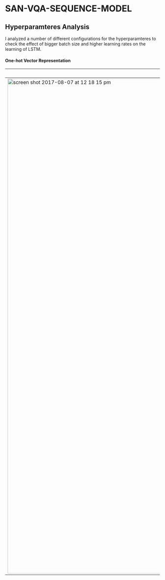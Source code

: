 # SAN-VQA-SEQUENCE-MODEL

## Hyperparamteres Analysis

I analyzed a number of different configurations for the hyperparamteres to check the effect of bigger batch size and higher learning rates on the learning of LSTM.

#### One-hot Vector Representation

| Train Accuracy | Validation Accuracy |
| ------------- |:-------------:|
| <img width="1604" alt="screen shot 2017-08-07 at 12 18 15 pm" src="https://github.com/aligholamee/KDEPlot/blob/master/image/3_a_1.png"> | <img width="1604" alt="screen shot 2017-08-07 at 12 18 15 pm" src="https://github.com/aligholamee/KDEPlot/blob/master/image/3_a_2.png">|
